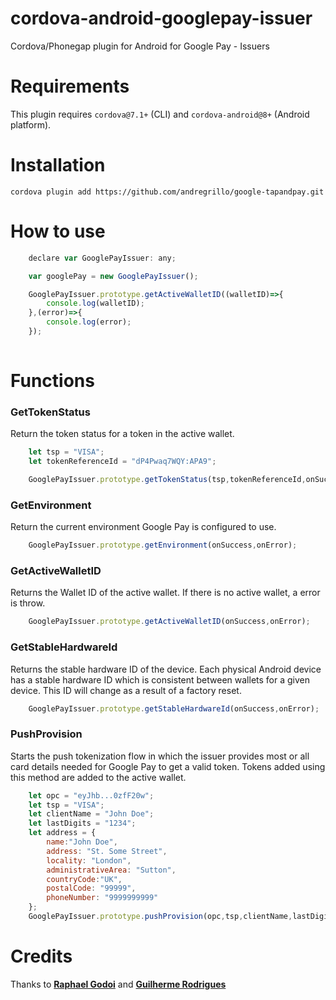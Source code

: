 cordova-android-googlepay-issuer
============================================

Cordova/Phonegap plugin for Android for Google Pay - Issuers


# Requirements

This plugin requires `cordova@7.1+` (CLI) and `cordova-android@8+` (Android platform).

# Installation

    cordova plugin add https://github.com/andregrillo/google-tapandpay.git

# How to use

```javascript
    declare var GooglePayIssuer: any;

    var googlePay = new GooglePayIssuer();

    GooglePayIssuer.prototype.getActiveWalletID((walletID)=>{
        console.log(walletID);
    },(error)=>{
        console.log(error);
    });
    
```

# Functions

### GetTokenStatus
Return the token status for a token in the active wallet.

```javascript
    let tsp = "VISA";
    let tokenReferenceId = "dP4Pwaq7WQY:APA9";

    GooglePayIssuer.prototype.getTokenStatus(tsp,tokenReferenceId,onSuccess,onError);
```

### GetEnvironment
Return the current environment Google Pay is configured to use.

```javascript
    GooglePayIssuer.prototype.getEnvironment(onSuccess,onError);
```

### GetActiveWalletID
Returns the Wallet ID of the active wallet. If there is no active wallet, a error is throw.

```javascript
    GooglePayIssuer.prototype.getActiveWalletID(onSuccess,onError);
```

### GetStableHardwareId
Returns the stable hardware ID of the device. Each physical Android device has a stable hardware ID which is consistent between wallets for a given device. This ID will change as a result of a factory reset.

```javascript
    GooglePayIssuer.prototype.getStableHardwareId(onSuccess,onError);
```

### PushProvision
Starts the push tokenization flow in which the issuer provides most or all card details needed for Google Pay to get a valid token. Tokens added using this method are added to the active wallet.

```javascript
    let opc = "eyJhb...0zfF20w";
    let tsp = "VISA";
    let clientName = "John Doe";
    let lastDigits = "1234";
    let address = {
        name:"John Doe",
        address: "St. Some Street",
        locality: "London",
        administrativeArea: "Sutton",
        countryCode:"UK",
        postalCode: "99999",
        phoneNumber: "9999999999"
    };
    GooglePayIssuer.prototype.pushProvision(opc,tsp,clientName,lastDigits,address,onSuccess,onError);
```   

# Credits
Thanks to [**Raphael Godoi**](https://github.com/raphagodoi) and [**Guilherme Rodrigues**](https://github.com/Guiles92)
